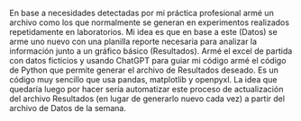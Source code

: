 En base a necesidades detectadas por mi práctica profesional armé un archivo como los que normalmente se generan en experimentos realizados repetidamente en laboratorios. 
Mi idea es que en base a este (Datos) se arme uno nuevo con una planilla reporte necesaria para analizar la información junto a un gráfico básico (Resultados).
Armé el excel de partida con datos ficticios y usando ChatGPT para guiar mi código armé el código de Python que permite generar el archivo de Resultados deseado.
Es un código muy sencillo que usa pandas, matplotlib y openpyxl.
La idea que quedaría luego por hacer sería automatizar este proceso de actualización del archivo Resultados (en lugar de generarlo nuevo cada vez) a partir del archivo de Datos de la semana.
